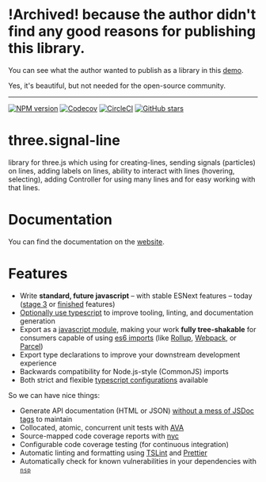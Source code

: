 # !Archived! because the author didn't find any good reasons for publishing this library.
You can see what the author wanted to publish as a library in this [demo](https://j36nl7zoow.csb.app/).

Yes, it's beautiful, but not needed for the open-source community.

----

[![NPM version](https://img.shields.io/npm/v/typescript-starter.svg)](https://www.npmjs.com/package/typescript-starter)
[![Codecov](https://img.shields.io/codecov/c/github/tankerxyz/three.signal-line.svg)](https://codecov.io/gh/tankerxyz/three.signal-line)
[![CircleCI](https://img.shields.io/circleci/project/github/Tankerxyz/three.signal-line/master.svg)](https://circleci.com/gh/Tankerxyz/three.signal-line/tree/master)
[![GitHub stars](https://img.shields.io/github/stars/tankerxyz/three.signal-line.svg?style=social&logo=github&label=Stars)](https://github.com/tankerxyz/three.signal-line)

# three.signal-line

library for three.js which using for creating-lines, sending signals (particles) on lines, adding labels on lines, ability to interact with lines (hovering, selecting), adding Controller for using many lines and for easy working with that lines.

# Documentation
You can find the documentation on the [website](https://tankerxyz.github.io/three.signal-line).


# Features

* Write **standard, future javascript** – with stable ESNext features – today ([stage 3](https://github.com/tc39/proposals) or [finished](https://github.com/tc39/proposals/blob/master/finished-proposals.md) features)
* [Optionally use typescript](https://medium.freecodecamp.org/its-time-to-give-typescript-another-chance-2caaf7fabe61) to improve tooling, linting, and documentation generation
* Export as a [javascript module](http://jsmodules.io/), making your work **fully tree-shakable** for consumers capable of using [es6 imports](https://github.com/rollup/rollup/wiki/pkg.module) (like [Rollup](http://rollupjs.org/), [Webpack](https://webpack.js.org/), or [Parcel](https://parceljs.org/))
* Export type declarations to improve your downstream development experience
* Backwards compatibility for Node.js-style (CommonJS) imports
* Both strict and flexible [typescript configurations](config/tsconfig.json) available

So we can have nice things:

* Generate API documentation (HTML or JSON) [without a mess of JSDoc tags](https://blog.cloudflare.com/generating-documentation-for-typescript-projects/) to maintain
* Collocated, atomic, concurrent unit tests with [AVA](https://github.com/avajs/ava)
* Source-mapped code coverage reports with [nyc](https://github.com/istanbuljs/nyc)
* Configurable code coverage testing (for continuous integration)
* Automatic linting and formatting using [TSLint](https://github.com/palantir/tslint) and [Prettier](https://prettier.io/)
* Automatically check for known vulnerabilities in your dependencies with [`nsp`](https://github.com/nodesecurity/nsp)

